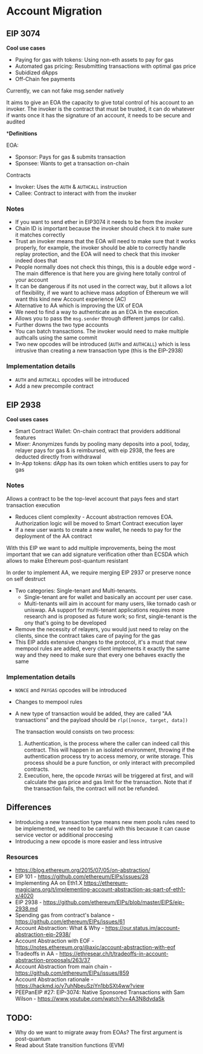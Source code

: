 # Account Migration

## EIP 3074

**Cool use cases**

- Paying for gas with tokens: Using non-eth assets to pay for gas
- Automated gas pricing: Resubmitting transactions with optimal gas price
- Subidized dApps
- Off-Chain fee payments

Currently, we can not fake msg.sender natively 

It aims to give an EOA the capacity to give total control of his account to an invoker. The invoker is the contract that must be trusted, it can do whatever if wants once it has the signature of an account, it needs to be secure and audited

***Definitions**

EOA:
- Sponsor: Pays for gas & submits transaction
- Sponsee: Wants to get a transaction on-chain

Contracts
- Invoker: Uses the `AUTH` & `AUTHCALL` instruction
- Callee: Contract to interact with from the invoker

### Notes
- If you want to send ether in EIP3074 it needs to be from the *invoker*
- Chain ID is important because the invoker should check it to make sure it matches correctly
- Trust an invoker means that the EOA will need to make sure that it works properly, for example, the invoker should be able to correctly handle replay protection, and the EOA will need to check that this invoker indeed does that
- People normally does not check this things, this is a double edge word - The main difference is that here you are giving here totally control of your account
- It can be dangerous if its not used in the correct way, but it allows a lot of flexibility, if we want to achieve mass adoption of Ethereum we will want this kind new Account experience (AC)
- Alternative to AA which is improving the UX of EOA
- We need to find a way to authenticate as an EOA in the execution.
- Allows you to pass the `msg.sender` through different jumps (or calls).
- Further downs the two type accounts
- You can batch transactions. The invoker would need to make multiple authcalls using the same commit
- Two new opcodes will be introduced (`AUTH` and `AUTHCALL`) which is less intrusive than creating a new transaction type (this is the EIP-2938)

### Implementation details

- `AUTH` and `AUTHCALL` opcodes will be introduced
- Add a new precompile contract 




## EIP 2938

**Cool uses cases**

- Smart Contract Wallet: On-chain contract that providers additional features
- Mixer: Anonymizes funds by pooling many deposits into a pool, today, relayer pays for gas & is reimbursed, with eip 2938, the fees are deducted directly from withdrawal
- In-App tokens: dApp has its own token which entitles users to pay for gas 


### Notes

Allows a contract to be the top-level account that pays fees and start transaction execution
- Reduces client complexity - Account abstraction removes EOA. Authorization logic will be moved to Smart Contract execution layer
- If a new user wants to create a new wallet, he needs to pay for the deployment of the AA contract

With this EIP we want to add multiple improvements, being the most important that we can add signature verification other than ECSDA which allows to make Ethereum post-quantum resistant

In order to implement AA, we require merging EIP 2937 or preserve nonce on self destruct

- Two categories: Single-tenant and Multi-tenants.
    - Single-tenant are for wallet and basically an account per user case. 
    - Multi-tenants will aim in account for many users, like tornado cash or uniswap. AA support for multi-tenant applications requires more research and is proposed as future work; so first, single-tenant is the ony that's going to be developed
- Remove the necessity of relayers, you would just need to relay on the clients, since the contract takes care of paying for the gas
- This EIP adds extensive changes to the protocol, it's a must that new mempool rules are added, every client implements it exactly the same way and they need to make sure that every one behaves exactly the same

### Implementation details

- `NONCE` and `PAYGAS` opcodes will be introduced
- Changes to mempool rules
- A new type of transaction would be added, they are called "AA transactions" and the payload should be `rlp([nonce, target, data])`

  The transaction would consists on two process:

  1. Authentication, is the process where the caller can indeed call this contract. This will happen in an isolated environment, throwing if the authentication process try to access memory, or write storage. This process should be a pure function, or only interact with precompiled contracts.
  2. Execution, here, the opcode `PAYGAS` will be triggered at first, and will calculate the gas price and gas limit for the transaction. Note that if the transaction fails, the contract will not be refunded.


## Differences
  - Introducing a new transaction type means new mem pools rules need to be implemented, we need to be careful with this because it can cause service vector or additional proccesing
  - Introducing a new opcode is more easier and less intrusive

### Resources

- https://blog.ethereum.org/2015/07/05/on-abstraction/
- EIP 101 - https://github.com/ethereum/EIPs/issues/28
- Implementing AA on Eth1.X https://ethereum-magicians.org/t/implementing-account-abstraction-as-part-of-eth1-x/4020
- EIP 2938 - https://github.com/ethereum/EIPs/blob/master/EIPS/eip-2938.md
- Spending gas from contract's balance - https://github.com/ethereum/EIPs/issues/61
- Account Abstraction: What & Why - https://our.status.im/account-abstraction-eip-2938/
- Account Abstraction with EOF - https://notes.ethereum.org/@axic/account-abstraction-with-eof
- Tradeoffs in AA - https://ethresear.ch/t/tradeoffs-in-account-abstraction-proposals/263/37
- Account Abstraction from main chain - https://github.com/ethereum/EIPs/issues/859
- Account Abstraction rationale - https://hackmd.io/y7uhNbeuSziYn1bbSXt4ww?view
- PEEPanEIP #27: EIP-3074: Native Sponsored Transactions with Sam Wilson - https://www.youtube.com/watch?v=4A3N8dvdaSk

## TODO:

- Why do we want to migrate away from EOAs? The first argument is post-quantum
- Read about State transition functions (EVM)